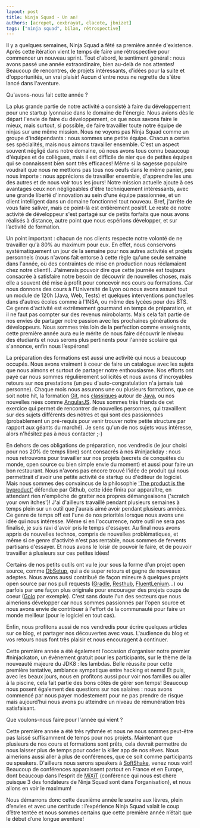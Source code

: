 ```yaml
---
layout: post
title: Ninja Squad - Un an!
authors: [acrepet, cexbrayat, clacote, jbnizet]
tags: ["ninja squad", bilan, rétrospective]
---
```


Il y a quelques semaines, Ninja Squad a fêté sa première année d'existence. Après cette itération vient le temps de faire une rétrospective pour commencer un nouveau sprint. Tout d'abord, le sentiment général : nous avons passé une année extraordinaire, bien au-delà de nos attentes! Beaucoup de rencontres, de projets intéressants, d'idées pour la suite et d'opportunités, un vrai plaisir! Aucun d'entre nous ne regrette de s'être lancé dans l'aventure.

Qu'avons-nous fait cette année ?

La plus grande partie de notre activité a consisté à faire du développement pour une startup lyonnaise dans le domaine de l'énergie. Nous avions dès le départ l'envie de faire du développement, ce que nous savons faire le mieux, mais surtout, si possible, de faire travailler toute notre équipe de ninjas sur une même mission. Nous ne voyons pas Ninja Squad comme un groupe d'indépendants : nous sommes une petite équipe. Chacun a certes ses spécialités, mais nous aimons travailler ensemble. C'est un aspect souvent négligé dans notre domaine, où nous avons tous connu beaucoup d'équipes et de collègues, mais il est difficile de nier que de petites équipes qui se connaissent bien sont très efficaces! Même si la sagesse populaire voudrait que nous ne mettions pas tous nos oeufs dans le même panier, peu nous importe : nous apprécions de travailler ensemble, d'apprendre les uns des autres et de nous voir tous les jours! Notre mission actuelle ajoute à ces avantages ceux non négligeables d'être techniquement intéressants, avec une grande liberté d'innovation au sein d'une équipe passionnée, et un client intelligent dans un domaine fonctionnel tout nouveau. Bref, j'arrête de vous faire saliver, mais ce point-là est entièrement positif.
Le reste de notre activité de développeur s'est partagé sur de petits forfaits que nous avons réalisés à distance, autre point que nous espérions développer, et sur l’activité de formation.

Un point important : chacun de nos clients respecte notre volonté de ne travailler qu'à 80% au maximum pour eux. En effet, nous conservons systématiquement un jour de la semaine pour nos autres activités et projets personnels (nous n'avons fait entorse à cette règle qu'une seule semaine dans l'année, où des contraintes de mise en production nous réclamaient chez notre client!). J'aimerais pouvoir dire que cette journée est toujours consacrée à satisfaire notre besoin de découvrir de nouvelles choses, mais elle a souvent été mise à profit pour concevoir nos cours ou formations. Car nous donnons des cours à l'Université de Lyon où nous avons assuré tout un module de 120h (Java, Web, Tests) et quelques interventions ponctuelles dans d'autres écoles comme à l'INSA, ou même des lycées pour des BTS. Ce genre d'activité est extrêmement gourmand en temps de préparation, et il ne faut pas compter sur des revenus mirobolants. Mais cela fait partie de nos envies de partager notre passion avec les prochaines générations de développeurs. Nous sommes très loin de la perfection comme enseignants, cette première année aura eu le mérite de nous faire découvrir le niveau des étudiants et nous serons plus pertinents pour l'année scolaire qui s'annonce, enfin nous l’espérons!

La préparation des formations est aussi une activité qui nous a beaucoup occupés. Nous avons vraiment à coeur de faire un catalogue avec les sujets que nous aimons et surtout de partager notre enthousiasme. Nos efforts ont payé car nous sommes régulièrement sollicités et nous avons d'incroyables retours sur nos prestations (un peu d'auto-congratulation n'a jamais tué personne). Chaque mois nous assurons une ou plusieurs formations, que ce soit notre hit, la formation [Git](https://ninja-squad.fr/formations/formation-git), nos [classiques](https://ninja-squad.fr/formations/formation-java) autour de [Java](https://ninja-squad.fr/formations/formation-javaAdvanced), ou nos nouvelles nées comme [AngularJS](https://ninja-squad.fr/formations/formation-angular). Nous sommes très friands de cet exercice qui permet de rencontrer de nouvelles personnes, qui travaillent sur des sujets différents des nôtres et qui sont des passionnées (probablement un pré-requis pour venir trouver notre petite structure par rapport aux géants du marché). Je sens qu'un de nos sujets vous intéresse, alors n'hésitez pas à nous contacter ;-)

En dehors de ces obligations de préparation, nos vendredis (le jour choisi pour nos 20% de temps libre) sont consacrés à nos #ninjackday : nous nous retrouvons pour travailler sur nos projets (secrets de conquêtes du monde, open source ou bien simple envie du moment) et aussi pour faire un bon restaurant. Nous n'avons pas encore trouvé l'idée de produit qui nous permettrait d'avoir une petite activité de startup ou d'éditeur de logiciel. Mais nous sommes des convaincus de la philosophie ['The product is the byproduct'](http://zachholman.com/talk/product-is-the-byproduct/) défendue par Github, cette idée finira par apparaître, en attendant rien n'empêche de gratter nos propres démangeaisons ('scratch your own itches')! J'ai d'ailleurs travaillé pendant plusieurs semaines à temps plein sur un outil que j'aurais aimé avoir pendant plusieurs années. Ce genre de temps off est l'une de nos priorités lorsque nous avons une idée qui nous intéresse. Même si en l'occurrence, notre outil ne sera pas finalisé, je suis ravi d'avoir pris le temps d'essayer. Au final nous avons appris de nouvelles technos, compris de nouvelles problématiques, et même si ce genre d'activité n'est pas rentable, nous sommes de fervents partisans d'essayer. Et nous avons le loisir de pouvoir le faire, et de pouvoir travailler à plusieurs sur ces petites idées!

Certains de nos petits outils ont vu le jour sous la forme d'un projet open source, comme [DbSetup](http://dbsetup.ninja-squad.com/), qui a de super retours et gagne de nouveaux adeptes. Nous avons aussi contribué de façon mineure à quelques projets open source par nos pull requests ([Gradle](https://github.com/gradle/gradle), [Resthub](https://github.com/resthub), [FluentLenium](https://github.com/FluentLenium/FluentLenium)...) ou parfois par une façon plus originale pour encourager des projets coups de coeur ([Golo](https://golo-lang.org/news/2013/04/29/viral-marketing-thanks-to-ninjasquad) par exemple). C'est sans doute l'un des secteurs que nous aimerions développer car nous sommes passionnés par l'open source et nous avons envie de contribuer à l'effort de la communauté pour faire un monde meilleur (pour le logiciel en tout cas).

Enfin, nous profitons aussi de nos vendredis pour écrire quelques articles sur ce blog, et partager nos découvertes avec vous. L'audience du blog et vos retours nous font très plaisir et nous encouragent à continuer.

Cette première année a été également l’occasion d’organiser notre premier  #ninjackaton, un évènement gratuit pour les participants, sur le thème de la nouveauté majeure du JDK8 : les lambdas. Belle réussite pour cette première tentative, ambiance sympatique entre hacking et nems!
Et puis, avec les beaux jours, nous en profitons aussi pour voir nos familles ou aller à la piscine, cela fait partie des bons côtés de gérer son temps!
Beaucoup nous posent également des questions sur nos salaires : nous avons commencé par nous payer modestement pour ne pas prendre de risque mais aujourd’hui nous avons pu atteindre un niveau de rémunération très satisfaisant.

Que voulons-nous faire pour l'année qui vient ?

Cette première année a été très rythmée et nous ne nous sommes peut-être pas laissé suffisamment de temps pour nos projets. Maintenant que plusieurs de nos cours et formations sont prêts, cela devrait permettre de nous laisser plus de temps pour coder la killer app de nos rêves. Nous aimerions aussi aller à plus de conférences, que ce soit comme participants ou speakers. D'ailleurs nous serons speakers à [SoftShake](http://soft-shake.ch/2013/fr/), venez nous voir! Beaucoup de conférences apparaissent partout en France et en Europe, dont beaucoup dans l'esprit de [MiXiT](https://mixitconf.org/) (conférence qui nous est chère puisque 3 des fondateurs de Ninja Squad sont dans l'organisation), et nous allons en voir le maximum!

Nous démarrons donc cette deuxième année le sourire aux lèvres, plein d’envies et avec une certitude : l’expérience Ninja Squad valait le coup d’être tentée et nous sommes certains que cette première année n’était que le début d’une longue aventure!
